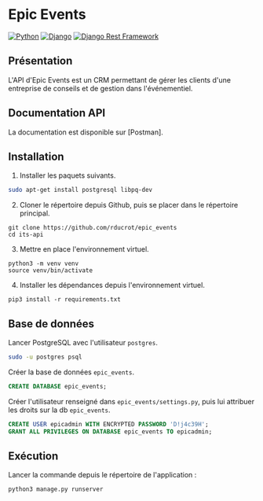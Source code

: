 # Epic Events
[![Python](https://badgen.net/badge/Python/3.10/blue)](https://www.python.org/)
[![Django](https://badgen.net/badge/Django/4.1/blue)](https://www.djangoproject.com/)
[![Django Rest Framework](https://badgen.net/badge/DRF/3.14/blue)](https://www.django-rest-framework.org/)

## Présentation

L'API d'Epic Events est un CRM permettant de gérer les clients d'une entreprise de conseils et de gestion dans l'événementiel.

## Documentation API

La documentation est disponible sur [Postman].

## Installation

1. Installer les paquets suivants.

```bash
sudo apt-get install postgresql libpq-dev
```

2. Cloner le répertoire depuis Github, puis se placer dans le répertoire principal.

```shell
git clone https://github.com/rducrot/epic_events
cd its-api
```

3. Mettre en place l'environnement virtuel.

```shell
python3 -m venv venv
source venv/bin/activate
```

4. Installer les dépendances depuis l'environnement virtuel.

```shell
pip3 install -r requirements.txt
```

## Base de données

Lancer PostgreSQL avec l'utilisateur `postgres`.
```bash
sudo -u postgres psql
```

Créer la base de données `epic_events`.

```sql
CREATE DATABASE epic_events;
```

Créer l'utilisateur renseigné dans `epic_events/settings.py`, puis lui attribuer les droits sur la db `epic_events`.

```sql
CREATE USER epicadmin WITH ENCRYPTED PASSWORD 'D!j4c39H';
GRANT ALL PRIVILEGES ON DATABASE epic_events TO epicadmin;
```

## Exécution

Lancer la commande depuis le répertoire de l'application :
```shell
python3 manage.py runserver
```

